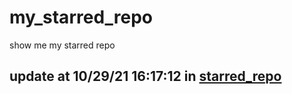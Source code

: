 # my_starred_repo
show me my starred repo

update at 10/29/21 16:17:12 in [starred_repo](./index.html)
---


